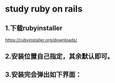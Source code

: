 # study ruby on rails
## 1.下载rubyinstaller
<u>https://rubyinstaller.org/downloads/</u>
## 2.安装位置自己指定，其余默认即可。
## 3.安装完会弹出如下界面：
